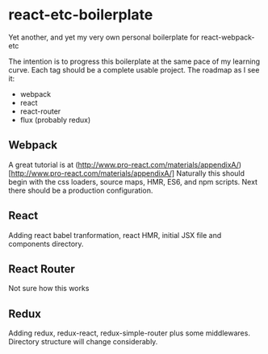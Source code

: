 # react-etc-boilerplate
Yet another, and yet my very own personal boilerplate for react-webpack-etc

The intention is to progress this boilerplate at the same pace of my learning curve. Each tag should be a complete usable project. The roadmap as I see it:
- webpack
- react
- react-router
- flux (probably redux)

## Webpack
A great tutorial is at (http://www.pro-react.com/materials/appendixA/)[http://www.pro-react.com/materials/appendixA/]
Naturally this should begin with the css loaders, source maps, HMR, ES6, and npm scripts.
Next there should be a production configuration.

## React
Adding react babel tranformation, react HMR, initial JSX file and components directory.

## React Router
Not sure how this works

## Redux
Adding redux, redux-react, redux-simple-router plus some middlewares. Directory structure will change considerably.

